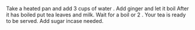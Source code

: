 Take a heated pan and add 3 cups of water . Add ginger and let it boil
After it has boiled put tea leaves and milk. 
Wait for a boil or 2 . 
Your tea is ready to be served.
Add sugar incase needed. 